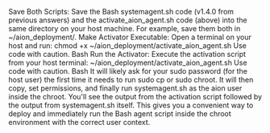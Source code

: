 Save Both Scripts: Save the Bash systemagent.sh code (v1.4.0 from previous answers) and the activate_aion_agent.sh code (above) into the same directory on your host machine. For example, save them both in ~/aion_deployment/.
Make Activator Executable: Open a terminal on your host and run:
chmod +x ~/aion_deployment/activate_aion_agent.sh
Use code with caution.
Bash
Run the Activator: Execute the activation script from your host terminal:
~/aion_deployment/activate_aion_agent.sh
Use code with caution.
Bash
It will likely ask for your sudo password (for the host user) the first time it needs to run sudo cp or sudo chroot.
It will then copy, set permissions, and finally run systemagent.sh as the aion user inside the chroot. You'll see the output from the activation script followed by the output from systemagent.sh itself.
This gives you a convenient way to deploy and immediately run the Bash agent script inside the chroot environment with the correct user context.
